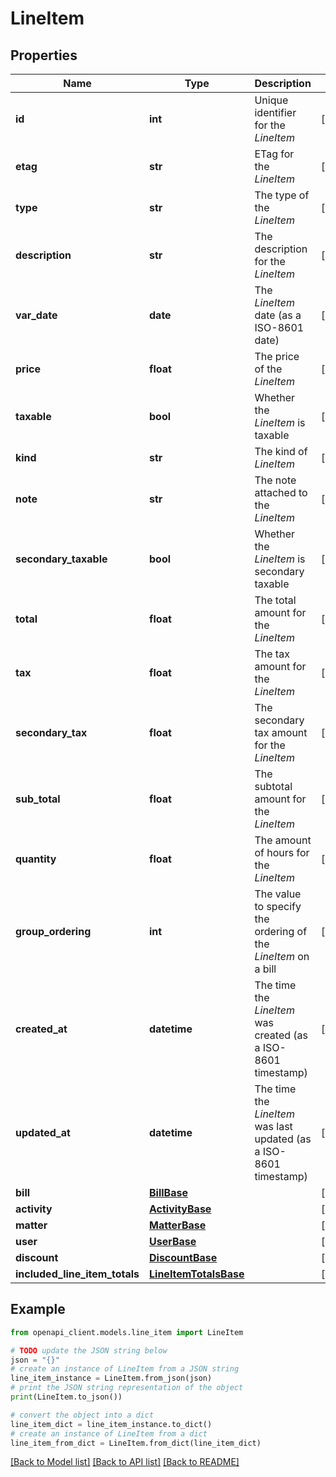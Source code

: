 # LineItem


## Properties

Name | Type | Description | Notes
------------ | ------------- | ------------- | -------------
**id** | **int** | Unique identifier for the *LineItem* | [optional] 
**etag** | **str** | ETag for the *LineItem* | [optional] 
**type** | **str** | The type of the *LineItem* | [optional] 
**description** | **str** | The description for the *LineItem* | [optional] 
**var_date** | **date** | The *LineItem* date (as a ISO-8601 date) | [optional] 
**price** | **float** | The price of the *LineItem* | [optional] 
**taxable** | **bool** | Whether the *LineItem* is taxable | [optional] 
**kind** | **str** | The kind of *LineItem* | [optional] 
**note** | **str** | The note attached to the *LineItem* | [optional] 
**secondary_taxable** | **bool** | Whether the *LineItem* is secondary taxable | [optional] 
**total** | **float** | The total amount for the *LineItem* | [optional] 
**tax** | **float** | The tax amount for the *LineItem* | [optional] 
**secondary_tax** | **float** | The secondary tax amount for the *LineItem* | [optional] 
**sub_total** | **float** | The subtotal amount for the *LineItem* | [optional] 
**quantity** | **float** | The amount of hours for the *LineItem* | [optional] 
**group_ordering** | **int** | The value to specify the ordering of the *LineItem* on a bill | [optional] 
**created_at** | **datetime** | The time the *LineItem* was created (as a ISO-8601 timestamp) | [optional] 
**updated_at** | **datetime** | The time the *LineItem* was last updated (as a ISO-8601 timestamp) | [optional] 
**bill** | [**BillBase**](BillBase.md) |  | [optional] 
**activity** | [**ActivityBase**](ActivityBase.md) |  | [optional] 
**matter** | [**MatterBase**](MatterBase.md) |  | [optional] 
**user** | [**UserBase**](UserBase.md) |  | [optional] 
**discount** | [**DiscountBase**](DiscountBase.md) |  | [optional] 
**included_line_item_totals** | [**LineItemTotalsBase**](LineItemTotalsBase.md) |  | [optional] 

## Example

```python
from openapi_client.models.line_item import LineItem

# TODO update the JSON string below
json = "{}"
# create an instance of LineItem from a JSON string
line_item_instance = LineItem.from_json(json)
# print the JSON string representation of the object
print(LineItem.to_json())

# convert the object into a dict
line_item_dict = line_item_instance.to_dict()
# create an instance of LineItem from a dict
line_item_from_dict = LineItem.from_dict(line_item_dict)
```
[[Back to Model list]](../README.md#documentation-for-models) [[Back to API list]](../README.md#documentation-for-api-endpoints) [[Back to README]](../README.md)


